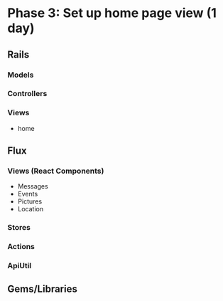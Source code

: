 # Phase 3: Set up home page view (1 day)

## Rails
### Models

### Controllers

### Views
* home

## Flux
### Views (React Components)
* Messages
* Events
* Pictures
* Location

### Stores

### Actions

### ApiUtil

## Gems/Libraries
